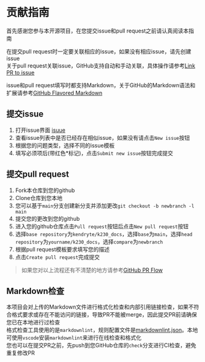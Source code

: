 # 贡献指南

首先感谢您参与本开源项目，在您提交issue和pull request之前请认真阅读本指南

在提交pull request时一定要关联相应的issue，如果没有相应issue，请先创建issue  
关于pull request关联issue，GitHub支持自动和手动关联，具体操作请参考[Link PR to issue](https://docs.github.com/en/issues/tracking-your-work-with-issues/linking-a-pull-request-to-an-issue)

issue和pull request填写时都支持Markdown，关于GitHub的Markdown语法和扩展请参考[GitHub Flavored Markdown](https://docs.github.com/en/get-started/writing-on-github)

## 提交issue

1. 打开issue界面 [isuue](https://github.com/kendryte/k230_docs/issues)
2. 查看issue列表中是否已经存在相似issue，如果没有请点击`New issue`按钮
3. 根据您的问题类型，选择不同的issue模板
4. 填写必须项后(带红色\*标记)，点击`Submit new issue`按钮完成提交

## 提交pull request

1. Fork本仓库到您的github
2. Clone仓库到您本地
3. 您可以基于`main`分支创建新分支并添加更改`git checkout -b newbranch -l main`
4. 提交您的更改到您的github
5. 进入您的github仓库点击`Pull request`按钮后点击`New pull request`按钮
6. 选择`base repository`为`kendryte/k230_docs`，选择`base`为`main`，选择`head repository`为`yourname/k230_docs`，选择`compare`为`newbranch`
7. 根据pull request模板要求填写您的描述
8. 点击`Create pull request`完成提交

> 如果您对以上流程还有不清楚的地方请参考[GitHub PR Flow](https://docs.github.com/en/pull-requests/collaborating-with-pull-requests/proposing-changes-to-your-work-with-pull-requests)

## Markdown检查

本项目会对上传的Markdown文件进行格式化检查和内部引用链接检查，如果不符合格式要求或存在不能访问的链接，导致PR不能被merge，因此提交PR前请确保您已在本地进行过检查  
格式检查工具使用的是`markdownlint`，规则配置文件是[markdownlint.json](../.markdownlint.json)。本地可使用`vscode`安装`markdownlint`来进行在线检查和格式化  
您也可以在提交PR之前，先push到您GitHub仓库的`check`分支进行CI检查，避免重复修改PR
